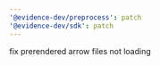```yaml
---
'@evidence-dev/preprocess': patch
'@evidence-dev/sdk': patch
---
```


fix prerendered arrow files not loading
